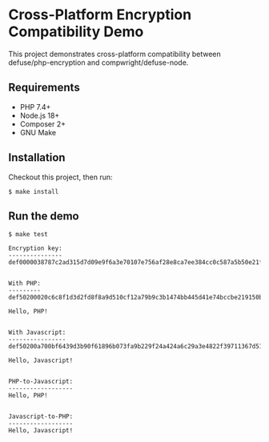 # Cross-Platform Encryption Compatibility Demo

This project demonstrates cross-platform compatibility between defuse/php-encryption and compwright/defuse-node.

## Requirements

* PHP 7.4+
* Node.js 18+
* Composer 2+
* GNU Make

## Installation

Checkout this project, then run:

```
$ make install
```

## Run the demo

```
$ make test

Encryption key:
---------------
def0000038787c2ad315d7d09e9f6a3e70107e756af28e8ca7ee384cc0c587a5b50e21fccea7747ddcd85d1810243a320e5471cd2bf65b3fe889921ae8c5dc7c07789bc9


With PHP:
---------
def50200020c6c8f1d3d2fd8f8a9d510cf12a79b9c3b1474bb445d41e74bccbe219150b571d4612abe80b15f1232bd943a1b8d7c843d3ad4a40c481a68f72b845d53a4592335286e8003f2234badcaac0080c6cc14fe7b84739014c2377ea158

Hello, PHP!


With Javascript:
----------------
def50200a700bf6439d3b90f61896b073fa9b229f24a424a6c29a3e4822f39711367d51efc7b6d881bac8078a0cd571a329339ebc999256f02166ecfadc89056b0e7bd5d2c354e84441abfc9e4967732fd2f5121a28b1c39eda364e0bb97677bc7e65696283a80

Hello, Javascript!


PHP-to-Javascript:
------------------
Hello, PHP!


Javascript-to-PHP:
------------------
Hello, Javascript!

```
